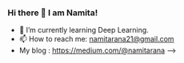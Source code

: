### Hi there 👋 I am Namita!

- 🔭 I’m currently learning Deep Learning.
- 📫 How to reach me: namitarana21@gmail.com
- My blog : https://medium.com/@namitarana
-->
